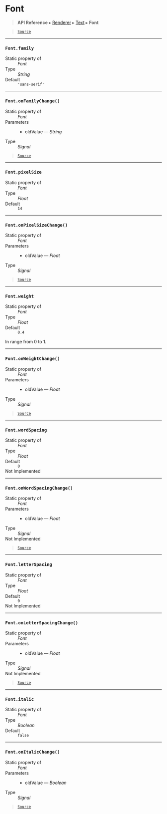 # Font

> **API Reference** ▸ [Renderer](/api/renderer.md) ▸ [Text](/api/renderer-text.md) ▸ **Font**

<!-- toc -->

> [`Source`](https://github.com/Neft-io/neft/blob/b4692e53a8efbb3dd52dcf1601c35c05cabfc4e0/src/renderer/types/basics/text/font.litcoffee)


* * * 

### `Font.family`

<dl><dt>Static property of</dt><dd><i>Font</i></dd><dt>Type</dt><dd><i>String</i></dd><dt>Default</dt><dd><code>&#39;sans-serif&#39;</code></dd></dl>


* * * 

### `Font.onFamilyChange()`

<dl><dt>Static property of</dt><dd><i>Font</i></dd><dt>Parameters</dt><dd><ul><li>oldValue — <i>String</i></li></ul></dd><dt>Type</dt><dd><i>Signal</i></dd></dl>


> [`Source`](https://github.com/Neft-io/neft/blob/b4692e53a8efbb3dd52dcf1601c35c05cabfc4e0/src/renderer/types/basics/text/font.litcoffee#signal-fontonfamilychangestring-oldvalue)


* * * 

### `Font.pixelSize`

<dl><dt>Static property of</dt><dd><i>Font</i></dd><dt>Type</dt><dd><i>Float</i></dd><dt>Default</dt><dd><code>14</code></dd></dl>


* * * 

### `Font.onPixelSizeChange()`

<dl><dt>Static property of</dt><dd><i>Font</i></dd><dt>Parameters</dt><dd><ul><li>oldValue — <i>Float</i></li></ul></dd><dt>Type</dt><dd><i>Signal</i></dd></dl>


> [`Source`](https://github.com/Neft-io/neft/blob/b4692e53a8efbb3dd52dcf1601c35c05cabfc4e0/src/renderer/types/basics/text/font.litcoffee#signal-fontonpixelsizechangefloat-oldvalue)


* * * 

### `Font.weight`

<dl><dt>Static property of</dt><dd><i>Font</i></dd><dt>Type</dt><dd><i>Float</i></dd><dt>Default</dt><dd><code>0.4</code></dd></dl>

In range from 0 to 1.


* * * 

### `Font.onWeightChange()`

<dl><dt>Static property of</dt><dd><i>Font</i></dd><dt>Parameters</dt><dd><ul><li>oldValue — <i>Float</i></li></ul></dd><dt>Type</dt><dd><i>Signal</i></dd></dl>


> [`Source`](https://github.com/Neft-io/neft/blob/b4692e53a8efbb3dd52dcf1601c35c05cabfc4e0/src/renderer/types/basics/text/font.litcoffee#signal-fontonweightchangefloat-oldvalue)


* * * 

### `Font.wordSpacing`

<dl><dt>Static property of</dt><dd><i>Font</i></dd><dt>Type</dt><dd><i>Float</i></dd><dt>Default</dt><dd><code>0</code></dd><dt>Not Implemented</dt></dl>


* * * 

### `Font.onWordSpacingChange()`

<dl><dt>Static property of</dt><dd><i>Font</i></dd><dt>Parameters</dt><dd><ul><li>oldValue — <i>Float</i></li></ul></dd><dt>Type</dt><dd><i>Signal</i></dd><dt>Not Implemented</dt></dl>


> [`Source`](https://github.com/Neft-io/neft/blob/b4692e53a8efbb3dd52dcf1601c35c05cabfc4e0/src/renderer/types/basics/text/font.litcoffee#hidden-signal-fontonwordspacingchangefloat-oldvalue)


* * * 

### `Font.letterSpacing`

<dl><dt>Static property of</dt><dd><i>Font</i></dd><dt>Type</dt><dd><i>Float</i></dd><dt>Default</dt><dd><code>0</code></dd><dt>Not Implemented</dt></dl>


* * * 

### `Font.onLetterSpacingChange()`

<dl><dt>Static property of</dt><dd><i>Font</i></dd><dt>Parameters</dt><dd><ul><li>oldValue — <i>Float</i></li></ul></dd><dt>Type</dt><dd><i>Signal</i></dd><dt>Not Implemented</dt></dl>


> [`Source`](https://github.com/Neft-io/neft/blob/b4692e53a8efbb3dd52dcf1601c35c05cabfc4e0/src/renderer/types/basics/text/font.litcoffee#hidden-signal-fontonletterspacingchangefloat-oldvalue)


* * * 

### `Font.italic`

<dl><dt>Static property of</dt><dd><i>Font</i></dd><dt>Type</dt><dd><i>Boolean</i></dd><dt>Default</dt><dd><code>false</code></dd></dl>


* * * 

### `Font.onItalicChange()`

<dl><dt>Static property of</dt><dd><i>Font</i></dd><dt>Parameters</dt><dd><ul><li>oldValue — <i>Boolean</i></li></ul></dd><dt>Type</dt><dd><i>Signal</i></dd></dl>


> [`Source`](https://github.com/Neft-io/neft/blob/b4692e53a8efbb3dd52dcf1601c35c05cabfc4e0/src/renderer/types/basics/text/font.litcoffee#signal-fontonitalicchangeboolean-oldvalue)


